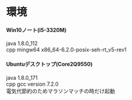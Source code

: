 # 環境
#### Win10ノート(i5-3320M)  
java 1.8.0_112  
cpp mingw64 x86_64-6.2.0-posix-seh-rt_v5-rev1  

#### Ubuntuデスクトップ(Core2Q9550)  
java 1.8.0_171  
cpp gcc version 7.2.0  
電気代節約のためマラソンマッチの時だけ起動  

